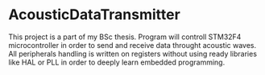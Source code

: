 # AcousticDataTransmitter
This project is a part of my BSc thesis. Program will controll STM32F4 microcontroller in order to send and receive data throught acoustic waves. 
All peripherals handling is written on registers without using ready libraries like HAL or PLL in order to deeply learn embedded programming. 
